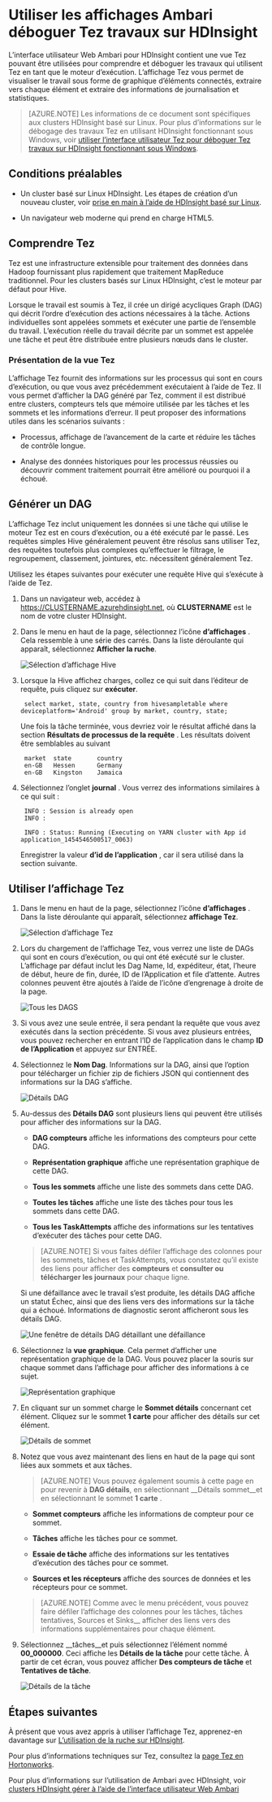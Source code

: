 <properties
pageTitle="Utiliser le mode Tez Ambari avec HDInsight | Azure"
description="Découvrez comment utiliser le mode Ambari Tez pour déboguer Tez travaux sur HDInsight."
services="hdinsight"
documentationCenter=""
authors="Blackmist"
manager="jhubbard"
editor="cgronlun"/>

<tags
ms.service="hdinsight"
ms.devlang="na"
ms.topic="article"
ms.tgt_pltfrm="na"
ms.workload="big-data"
ms.date="10/04/2016"
ms.author="larryfr"/>

# <a name="use-ambari-views-to-debug-tez-jobs-on-hdinsight"></a>Utiliser les affichages Ambari déboguer Tez travaux sur HDInsight

L’interface utilisateur Web Ambari pour HDInsight contient une vue Tez pouvant être utilisées pour comprendre et déboguer les travaux qui utilisent Tez en tant que le moteur d’exécution. L’affichage Tez vous permet de visualiser le travail sous forme de graphique d’éléments connectés, extraire vers chaque élément et extraire des informations de journalisation et statistiques.

> [AZURE.NOTE] Les informations de ce document sont spécifiques aux clusters HDInsight basé sur Linux. Pour plus d’informations sur le débogage des travaux Tez en utilisant HDInsight fonctionnant sous Windows, voir [utiliser l’interface utilisateur Tez pour déboguer Tez travaux sur HDInsight fonctionnant sous Windows](hdinsight-debug-tez-ui.md).

## <a name="prerequisites"></a>Conditions préalables

* Un cluster basé sur Linux HDInsight. Les étapes de création d’un nouveau cluster, voir [prise en main à l’aide de HDInsight basé sur Linux](hdinsight-hadoop-linux-tutorial-get-started.md).

* Un navigateur web moderne qui prend en charge HTML5.

## <a name="understanding-tez"></a>Comprendre Tez

Tez est une infrastructure extensible pour traitement des données dans Hadoop fournissant plus rapidement que traitement MapReduce traditionnel. Pour les clusters basés sur Linux HDInsight, c’est le moteur par défaut pour Hive.

Lorsque le travail est soumis à Tez, il crée un dirigé acycliques Graph (DAG) qui décrit l’ordre d’exécution des actions nécessaires à la tâche. Actions individuelles sont appelées sommets et exécuter une partie de l’ensemble du travail. L’exécution réelle du travail décrite par un sommet est appelée une tâche et peut être distribuée entre plusieurs nœuds dans le cluster.

### <a name="understanding-the-tez-view"></a>Présentation de la vue Tez

L’affichage Tez fournit des informations sur les processus qui sont en cours d’exécution, ou que vous avez précédemment exécutaient à l’aide de Tez. Il vous permet d’afficher la DAG généré par Tez, comment il est distribué entre clusters, compteurs tels que mémoire utilisée par les tâches et les sommets et les informations d’erreur. Il peut proposer des informations utiles dans les scénarios suivants :

* Processus, affichage de l’avancement de la carte et réduire les tâches de contrôle longue.

* Analyse des données historiques pour les processus réussies ou découvrir comment traitement pourrait être amélioré ou pourquoi il a échoué.

## <a name="generate-a-dag"></a>Générer un DAG

L’affichage Tez inclut uniquement les données si une tâche qui utilise le moteur Tez est en cours d’exécution, ou a été exécuté par le passé. Les requêtes simples Hive généralement peuvent être résolus sans utiliser Tez, des requêtes toutefois plus complexes qu’effectuer le filtrage, le regroupement, classement, jointures, etc. nécessitent généralement Tez.

Utilisez les étapes suivantes pour exécuter une requête Hive qui s’exécute à l’aide de Tez.

1. Dans un navigateur web, accédez à https://CLUSTERNAME.azurehdinsight.net, où __CLUSTERNAME__ est le nom de votre cluster HDInsight.

2. Dans le menu en haut de la page, sélectionnez l’icône __d’affichages__ . Cela ressemble à une série des carrés. Dans la liste déroulante qui apparaît, sélectionnez __Afficher la ruche__. 

    ![Sélection d’affichage Hive](./media/hdinsight-debug-ambari-tez-view/selecthive.png)

3. Lorsque la Hive affichez charges, collez ce qui suit dans l’éditeur de requête, puis cliquez sur __exécuter__.

        select market, state, country from hivesampletable where deviceplatform='Android' group by market, country, state;
    
    Une fois la tâche terminée, vous devriez voir le résultat affiché dans la section __Résultats de processus de la requête__ . Les résultats doivent être semblables au suivant
    
        market  state       country
        en-GB   Hessen      Germany
        en-GB   Kingston    Jamaica
        
4. Sélectionnez l’onglet __journal__ . Vous verrez des informations similaires à ce qui suit :
    
        INFO : Session is already open
        INFO :

        INFO : Status: Running (Executing on YARN cluster with App id application_1454546500517_0063)

    Enregistrer la valeur __d’id de l’application__ , car il sera utilisé dans la section suivante.

## <a name="use-the-tez-view"></a>Utiliser l’affichage Tez

1. Dans le menu en haut de la page, sélectionnez l’icône __d’affichages__ . Dans la liste déroulante qui apparaît, sélectionnez __affichage Tez__.

    ![Sélection d’affichage Tez](./media/hdinsight-debug-ambari-tez-view/selecttez.png)

2. Lors du chargement de l’affichage Tez, vous verrez une liste de DAGs qui sont en cours d’exécution, ou qui ont été exécuté sur le cluster. L’affichage par défaut inclut les Dag Name, Id, expéditeur, état, l’heure de début, heure de fin, durée, ID de l’Application et file d’attente. Autres colonnes peuvent être ajoutés à l’aide de l’icône d’engrenage à droite de la page.

    ![Tous les DAGS](./media/hdinsight-debug-ambari-tez-view/alldags.png)

3. Si vous avez une seule entrée, il sera pendant la requête que vous avez exécutés dans la section précédente. Si vous avez plusieurs entrées, vous pouvez rechercher en entrant l’ID de l’application dans le champ __ID de l’Application__ et appuyez sur ENTRÉE.

4. Sélectionnez le __Nom Dag__. Informations sur la DAG, ainsi que l’option pour télécharger un fichier zip de fichiers JSON qui contiennent des informations sur la DAG s’affiche.

    ![Détails DAG](./media/hdinsight-debug-ambari-tez-view/dagdetails.png)

5. Au-dessus des __Détails DAG__ sont plusieurs liens qui peuvent être utilisés pour afficher des informations sur la DAG.

    * __DAG compteurs__ affiche les informations des compteurs pour cette DAG.
    
    * __Représentation graphique__ affiche une représentation graphique de cette DAG.
    
    * __Tous les sommets__ affiche une liste des sommets dans cette DAG.
    
    * __Toutes les tâches__ affiche une liste des tâches pour tous les sommets dans cette DAG.
    
    * __Tous les TaskAttempts__ affiche des informations sur les tentatives d’exécuter des tâches pour cette DAG.
    
    > [AZURE.NOTE] Si vous faites défiler l’affichage des colonnes pour les sommets, tâches et TaskAttempts, vous constatez qu’il existe des liens pour afficher des __compteurs__ et __consulter ou télécharger les journaux__ pour chaque ligne.

    Si une défaillance avec le travail s’est produite, les détails DAG affiche un statut Échec, ainsi que des liens vers des informations sur la tâche qui a échoué. Informations de diagnostic seront afficheront sous les détails DAG.
    
    ![Une fenêtre de détails DAG détaillant une défaillance](./media/hdinsight-debug-ambari-tez-view/faileddag.png)

7. Sélectionnez la __vue graphique__. Cela permet d’afficher une représentation graphique de la DAG. Vous pouvez placer la souris sur chaque sommet dans l’affichage pour afficher des informations à ce sujet.

    ![Représentation graphique](./media/hdinsight-debug-ambari-tez-view/dagdiagram.png)

8. En cliquant sur un sommet charge le __Sommet détails__ concernant cet élément. Cliquez sur le sommet __1 carte__ pour afficher des détails sur cet élément.

    ![Détails de sommet](./media/hdinsight-debug-ambari-tez-view/vertexdetails.png)

9. Notez que vous avez maintenant des liens en haut de la page qui sont liées aux sommets et aux tâches.

    > [AZURE.NOTE] Vous pouvez également soumis à cette page en pour revenir à __DAG détails__, en sélectionnant __Détails sommet__et en sélectionnant le sommet __1 carte__ .

    * __Sommet compteurs__ affiche les informations de compteur pour ce sommet.
    
    * __Tâches__ affiche les tâches pour ce sommet.
    
    * __Essaie de tâche__ affiche des informations sur les tentatives d’exécution des tâches pour ce sommet.
    
    * __Sources et les récepteurs__ affiche des sources de données et les récepteurs pour ce sommet.

    > [AZURE.NOTE] Comme avec le menu précédent, vous pouvez faire défiler l’affichage des colonnes pour les tâches, tâches tentatives, Sources et Sinks__ afficher des liens vers des informations supplémentaires pour chaque élément.

10. Sélectionnez __tâches__et puis sélectionnez l’élément nommé __00_000000__. Ceci affiche les __Détails de la tâche__ pour cette tâche. À partir de cet écran, vous pouvez afficher __Des compteurs de tâche__ et __Tentatives de tâche__.

    ![Détails de la tâche](./media/hdinsight-debug-ambari-tez-view/taskdetails.png)

## <a name="next-steps"></a>Étapes suivantes

À présent que vous avez appris à utiliser l’affichage Tez, apprenez-en davantage sur [L’utilisation de la ruche sur HDInsight](hdinsight-use-hive.md).

Pour plus d’informations techniques sur Tez, consultez la [page Tez en Hortonworks](http://hortonworks.com/hadoop/tez/).

Pour plus d’informations sur l’utilisation de Ambari avec HDInsight, voir [clusters HDInsight gérer à l’aide de l’interface utilisateur Web Ambari](hdinsight-hadoop-manage-ambari.md)
